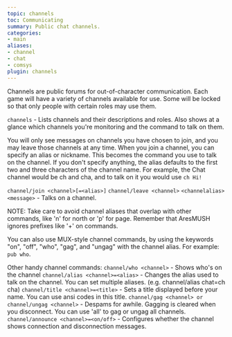 ```yaml
---
topic: channels
toc: Communicating
summary: Public chat channels.
categories:
- main
aliases:
- channel
- chat
- comsys
plugin: channels
---
```

Channels are public forums for out-of-character communication.  Each game will have a variety of channels available for use.  Some will be locked so that only people with certain roles may use them.

`channels` - Lists channels and their descriptions and roles.  Also shows at
        a glance which channels you're monitoring and the command to talk on them.

You will only see messages on channels you have chosen to join, and you may leave those channels at any time.  When you join a channel, you can specify an alias or nickname.  This becomes the command you use to talk on the channel.  If you don't specify anything, the alias defaults to the first two and three characters of the channel name.  For example, the Chat channel would be ch and cha, and to talk on it you would use `ch Hi!`

`channel/join <channel>[=<alias>]`
`channel/leave <channel>`
`<channelalias> <message>` - Talks on a channel.

NOTE: Take care to avoid channel aliases that overlap with other commands, like 'n' for north or 'p' for page.  Remember that AresMUSH ignores prefixes like '+' on commands.

You can also use MUX-style channel commands, by using the keywords "on", "off", "who", "gag", and "ungag" with the channel alias.  For example:  `pub who`.

Other handy channel commands:
`channel/who <channel>` - Shows who's on the channel
`channel/alias <channel>=<alias>` - Changes the alias used to talk on the channel.
        You can set multiple aliases.  (e.g. channel/alias chat=ch cha)
`channel/title <channel>=<title>` - Sets a title displayed before your name.
        You can use ansi codes in this title.
`channel/gag <channel> or channel/ungag <channel>` - Despams for awhile.
        Gagging is cleared when you disconnect.  You can use 'all' to gag or ungag all channels.
`channel/announce <channel>=<on/off>` - Configures whether the channel shows
        connection and disconnection messages.
